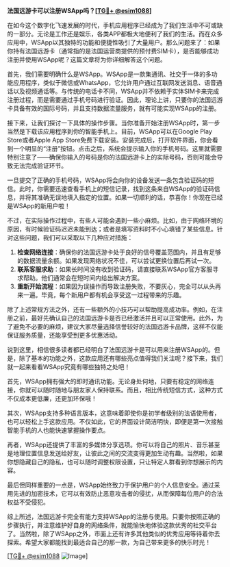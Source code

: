 **法国远游卡可以注册WSApp吗？[[TG💪+ @esim1088](https://t.me/s/esim1088)]**

在如今这个数字化飞速发展的时代，手机应用程序已经成为了我们生活中不可或缺的一部分。无论是工作还是娱乐，各类APP都极大地便利了我们的生活。而在众多应用中，WSApp以其独特的功能和便捷性吸引了大量用户。那么问题来了：如果你持有法国远游卡（通常指的是法国运营商提供的预付费SIM卡），是否能够成功注册并使用WSApp呢？这篇文章将为你详细解答这个问题。

首先，我们需要明确什么是WSApp。WSApp是一款集通讯、社交于一体的多功能应用程序，类似于微信或WhatsApp，它允许用户通过互联网发送消息、语音通话以及视频通话等。与传统的电话卡不同，WSApp并不依赖于实体SIM卡来完成注册过程，而是需要通过手机号码进行验证。因此，理论上讲，只要你的法国远游卡具备有效的国际号码，并且支持数据流量服务，就有可能实现WSApp的注册。

接下来，让我们探讨一下具体的操作步骤。当你准备开始注册WSApp时，第一步当然是下载该应用程序到你的智能手机上。目前，WSApp可以在Google Play Store或者Apple App Store免费下载安装。安装完成后，打开软件界面，你会看到一个明显的“注册”按钮。点击之后，系统会提示输入你的手机号码。这里就需要特别注意了——确保你输入的号码是你的法国远游卡上的实际号码，否则可能会导致无法完成验证环节。

一旦提交了正确的手机号码，WSApp将会向你的设备发送一条包含验证码的短信。此时，你需要迅速查看手机上的短信记录，找到这条来自WSApp的验证码信息，并将其准确无误地填入指定的位置。如果一切顺利的话，恭喜你！你现在已经是WSApp的新用户啦！

不过，在实际操作过程中，有些人可能会遇到一些小麻烦。比如，由于网络环境的原因，有时候验证码迟迟未能到达；或者是填写资料时不小心填错了某些信息。针对这些问题，我们可以采取以下几种应对措施：

1. **检查网络连接**：确保你的法国远游卡处于良好的信号覆盖范围内，并且有足够的数据流量余额。如果发现网络状况不佳，可以尝试更换位置后再试一次。
2. **联系客服求助**：如果长时间没有收到验证码，请直接联系WSApp官方客服寻求帮助。他们通常会在短时间内给出解决方案。
3. **重新开始流程**：如果因为误操作而导致注册失败，不要灰心，完全可以从头再来一遍。毕竟，每个新用户都有机会享受这一过程带来的乐趣。

除了上述常规方法之外，还有一些额外的小技巧可以帮助提高成功率。例如，在注册之前，最好先确认自己的法国远游卡是否已经激活并且可以正常使用。此外，为了避免不必要的麻烦，建议大家尽量选择信誉较好的法国远游卡品牌，这样不仅能保证服务质量，还能享受到更多优惠活动。

说到这里，相信很多读者都已经明白了法国远游卡是可以用来注册WSApp的。但是，除了基本的功能之外，这款应用还有哪些亮点值得我们关注呢？接下来，我们就一起来看看WSApp究竟有哪些独特之处吧！

首先，WSApp拥有强大的即时通讯功能。无论身处何地，只要有稳定的网络连接，你就可以随时随地与朋友家人保持联系。而且，相比传统短信方式，这种方式不仅成本更低廉，还更加环保哦！

其次，WSApp支持多种语言版本，这意味着即使你是初学者级别的法语使用者，也可以轻松上手这款应用。不仅如此，它的界面设计简洁明快，即便是第一次接触智能手机的人也能快速掌握操作要点。

再者，WSApp还提供了丰富的多媒体分享选项。你可以将自己的照片、音乐甚至是地理位置信息发送给好友，让彼此之间的交流变得更加生动有趣。当然啦，如果你想隐藏自己的隐私，也可以随时调整权限设置，只让特定人群看到你想展示的内容。

最后但同样重要的一点是，WSApp始终致力于保护用户的个人信息安全。通过采用先进的加密技术，它可以有效防止恶意攻击者的侵扰，从而保障每位用户的合法权益不受侵犯。

综上所述，法国远游卡完全有能力支持WSApp的注册与使用。只要你按照正确的步骤执行，并注意维护好自身的网络条件，就能愉快地体验这款优秀的社交平台了。当然啦，除了WSApp之外，市面上还有许多其他类似的优秀应用等待着你去探索。希望大家都能找到最适合自己的那一款，为自己带来更多的快乐时光！

[[TG💪+ @esim1088](https://t.me/s/esim1088) ![Image](https://i.postimg.cc/4NQfJmqS/Snipaste-2025-05-13-00-14-12.png)]